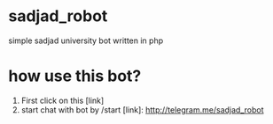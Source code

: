 # sadjad_robot
simple sadjad university bot written in php

# how use this bot?
1. First click on this [link] 
2. start chat with bot by /start
[link]: http://telegram.me/sadjad_robot
